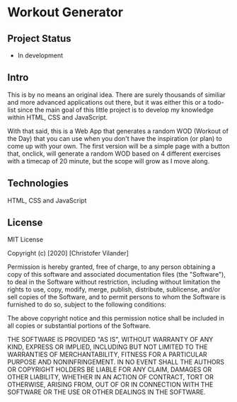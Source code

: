 # Workout Generator

## Project Status
 - In development
 
## Intro
This is by no means an original idea. There are surely thousands of similiar and more advanced applications out there, but it was either this or a todo-list since the main goal of this little project is to develop my knowledge within HTML, CSS and JavaScript.

With that said, this is a Web App that generates a random WOD (Workout of the Day) that you can use when you don't have the inspiration (or plan) to come up with your own. The first version will be a simple page with a button that, onclick, will generate a random WOD based on 4 different exercises with a timecap of 20 minute, but the scope will grow as I move along. 

## Technologies
HTML, CSS and JavaScript 

## License

MIT License

Copyright (c) [2020] [Christofer Vilander]

Permission is hereby granted, free of charge, to any person obtaining a copy
of this software and associated documentation files (the "Software"), to deal
in the Software without restriction, including without limitation the rights
to use, copy, modify, merge, publish, distribute, sublicense, and/or sell
copies of the Software, and to permit persons to whom the Software is
furnished to do so, subject to the following conditions:

The above copyright notice and this permission notice shall be included in all
copies or substantial portions of the Software.

THE SOFTWARE IS PROVIDED "AS IS", WITHOUT WARRANTY OF ANY KIND, EXPRESS OR
IMPLIED, INCLUDING BUT NOT LIMITED TO THE WARRANTIES OF MERCHANTABILITY,
FITNESS FOR A PARTICULAR PURPOSE AND NONINFRINGEMENT. IN NO EVENT SHALL THE
AUTHORS OR COPYRIGHT HOLDERS BE LIABLE FOR ANY CLAIM, DAMAGES OR OTHER
LIABILITY, WHETHER IN AN ACTION OF CONTRACT, TORT OR OTHERWISE, ARISING FROM,
OUT OF OR IN CONNECTION WITH THE SOFTWARE OR THE USE OR OTHER DEALINGS IN THE
SOFTWARE.
